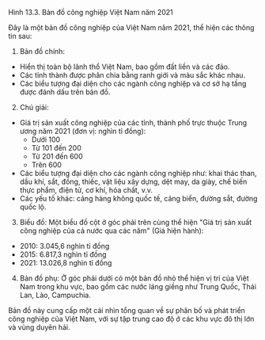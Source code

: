 Hình 13.3. Bản đồ công nghiệp Việt Nam năm 2021

Đây là một bản đồ công nghiệp của Việt Nam năm 2021, thể hiện các thông tin sau:

1. Bản đồ chính:
- Hiển thị toàn bộ lãnh thổ Việt Nam, bao gồm đất liền và các đảo.
- Các tỉnh thành được phân chia bằng ranh giới và màu sắc khác nhau.
- Các biểu tượng đại diện cho các ngành công nghiệp và cơ sở hạ tầng được đánh dấu trên bản đồ.

2. Chú giải:
- Giá trị sản xuất công nghiệp của các tỉnh, thành phố trực thuộc Trung ương năm 2021 (đơn vị: nghìn tỉ đồng):
  + Dưới 100
  + Từ 101 đến 200
  + Từ 201 đến 600
  + Trên 600
- Các biểu tượng đại diện cho các ngành công nghiệp như: khai thác than, dầu khí, sắt, đồng, thiếc, vật liệu xây dựng, dệt may, da giày, chế biến thực phẩm, điện tử, cơ khí, hóa chất, v.v.
- Các yếu tố khác: cảng hàng không quốc tế, cảng biển, đường sắt, đường quốc lộ.

3. Biểu đồ:
Một biểu đồ cột ở góc phải trên cùng thể hiện "Giá trị sản xuất công nghiệp của cả nước qua các năm" (Giá hiện hành):
- 2010: 3.045,6 nghìn tỉ đồng
- 2015: 6.817,3 nghìn tỉ đồng
- 2021: 13.026,8 nghìn tỉ đồng

4. Bản đồ phụ:
Ở góc phải dưới có một bản đồ nhỏ thể hiện vị trí của Việt Nam trong khu vực, bao gồm các nước láng giềng như Trung Quốc, Thái Lan, Lào, Campuchia.

Bản đồ này cung cấp một cái nhìn tổng quan về sự phân bố và phát triển công nghiệp của Việt Nam, với sự tập trung cao độ ở các khu vực đô thị lớn và vùng duyên hải.